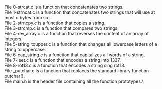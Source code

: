 File 0-strcat.c is a function that concatenates two strings.\
File 1-strncat.c is a function that concatenates two strings that will use at most n bytes from src.\
File 2-strncpy.c is a function that copies a string.\
File 3-strcmp.c is a function that compares two strings.\
File 4-rev_array.c is a function that reverses the content of an array of integers.\
File 5-string_toupper.c is a function that changes all lowercase letters of a string to uppercase.\
File 6-cap_string.c is a function that capitalizes all words of a string.\
File 7-leet.c is a function that encodes a string into 1337.\
File 8-rot13.c is a function that encodes a string sing rot13.\
File _putchar.c is a function that replaces the standard library function putchar().\
File main.h is the header file containing all the function prototypes.\
